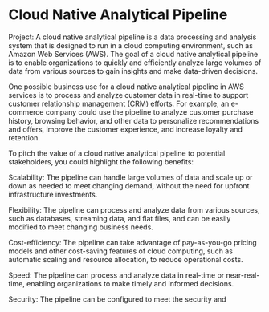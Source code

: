 # Cloud Native Analytical Pipeline
Project:
A cloud native analytical pipeline is a data processing and analysis system that is designed to run in a cloud computing environment, such as Amazon Web Services (AWS). The goal of a cloud native analytical pipeline is to enable organizations to quickly and efficiently analyze large volumes of data from various sources to gain insights and make data-driven decisions.

One possible business use for a cloud native analytical pipeline in AWS services is to process and analyze customer data in real-time to support customer relationship management (CRM) efforts. For example, an e-commerce company could use the pipeline to analyze customer purchase history, browsing behavior, and other data to personalize recommendations and offers, improve the customer experience, and increase loyalty and retention.

To pitch the value of a cloud native analytical pipeline to potential stakeholders, you could highlight the following benefits:

Scalability: The pipeline can handle large volumes of data and scale up or down as needed to meet changing demand, without the need for upfront infrastructure investments.

Flexibility: The pipeline can process and analyze data from various sources, such as databases, streaming data, and flat files, and can be easily modified to meet changing business needs.

Cost-efficiency: The pipeline can take advantage of pay-as-you-go pricing models and other cost-saving features of cloud computing, such as automatic scaling and resource allocation, to reduce operational costs.

Speed: The pipeline can process and analyze data in real-time or near-real-time, enabling organizations to make timely and informed decisions.

Security: The pipeline can be configured to meet the security and

